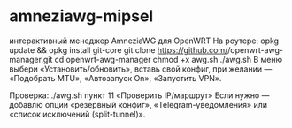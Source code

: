 # amneziawg-mipsel
интерактивный менеджер AmneziaWG для OpenWRT
На роутере:
opkg update && opkg install git-core
git clone https://github.com/<you>/openwrt-awg-manager.git
cd openwrt-awg-manager
chmod +x awg.sh
./awg.sh
В меню выбери «Установить/обновить», вставь свой конфиг, при желании — «Подобрать MTU», «Автозапуск On», «Запустить VPN».

Проверка:
./awg.sh  пункт 11 «Проверить IP/маршрут»
Если нужно — добавлю опции «резервный конфиг», «Telegram-уведомления» или «список исключений (split-tunnel)».
